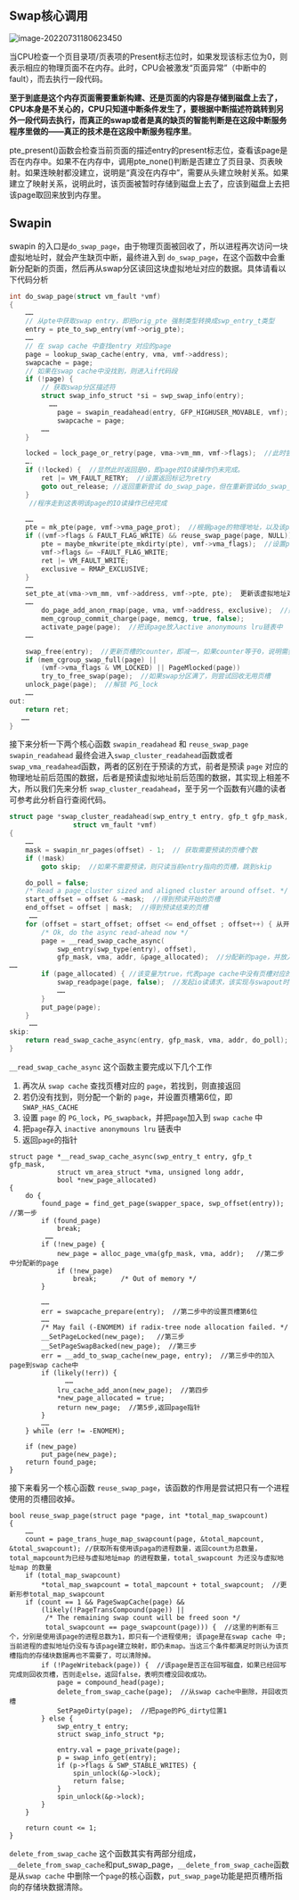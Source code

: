## Swap核心调用

![image-20220731180623450](D:\work\sphinx-master\source\linux\swap\figs\04-swap_in.assets\image-20220731180623450.png)

当CPU检查一个页目录项/页表项的Present标志位时，如果发现该标志位为0，则表示相应的物理页面不在内存。此时，CPU会被激发“页面异常”（中断中的fault），而去执行一段代码。

**至于到底是这个内存页面需要重新构建、还是页面的内容是存储到磁盘上去了，CPU本身是不关心的，CPU只知道中断条件发生了，要根据中断描述符跳转到另外一段代码去执行，而真正的swap或者是真的缺页的智能判断是在这段中断服务程序里做的——真正的技术是在这段中断服务程序里**。

pte_present()函数会检查当前页面的描述entry的present标志位，查看该page是否在内存中。如果不在内存中，调用pte_none()判断是否建立了页目录、页表映射。如果连映射都没建立，说明是“真没在内存中”，需要从头建立映射关系。如果建立了映射关系，说明此时，该页面被暂时存储到磁盘上去了，应该到磁盘上去把该page取回来放到内存里。

## Swapin

swapin 的入口是`do_swap_page`，由于物理页面被回收了，所以进程再次访问一块虚拟地址时，就会产生缺页中断，最终进入到 `do_swap_page`，在这个函数中会重新分配新的页面，然后再从swap分区读回这块虚拟地址对应的数据。具体请看以下代码分析

```c
int do_swap_page(struct vm_fault *vmf)
{
	……
    // 从pte中获取swap entry，即把orig_pte 强制类型转换成swp_entry_t类型
	entry = pte_to_swp_entry(vmf->orig_pte);  
    ……
    // 在 swap cache 中查找entry 对应的page
	page = lookup_swap_cache(entry, vma, vmf->address);  
	swapcache = page;
    // 如果在swap cache中没找到，则进入if代码段
	if (!page) {  
        // 获取swap分区描述符
		struct swap_info_struct *si = swp_swap_info(entry);  
          ……
			page = swapin_readahead(entry, GFP_HIGHUSER_MOVABLE, vmf);  //分配一个page，并从swap分区中读出数据填充到page中，再把page放入swap cache中缓存，此时page的PG_lock被置位了，需要等待IO读操作完成才清零，即page被lock住，如果别人想lock该page，则需要等待该page被unlock
			swapcache = page;
		……
	}

	locked = lock_page_or_retry(page, vma->vm_mm, vmf->flags);  //此时尝试去lock该page，成功则返回1，失败则返回0
    ….
	if (!locked) {  //显然此时返回是0，即page的IO读操作仍末完成。
		ret |= VM_FAULT_RETRY;  //设置返回标记为retry
		goto out_release; //返回重新尝试 do_swap_page，但在重新尝试do_swap_page时则可以从page cache 中直接获取到该page，不需要再从swap分区中读数据了
	}
     //程序走到这表明该page的IO读操作已经完成

	……
	pte = mk_pte(page, vmf->vma_page_prot);  //根据page的物理地址，以及该page的保护位生成pte
	if ((vmf->flags & FAULT_FLAG_WRITE) && reuse_swap_page(page, NULL)) {  //如果该缺页中断为写访问异常时，并且page只有一个进程使用，则把该page从swap cache 中删除，并清除对应在swap分区中的数据，下面会分析reuse_swap_page函数
		pte = maybe_mkwrite(pte_mkdirty(pte), vmf->vma_flags);  //设置pte中的可写保护位和PTE_DIRTY位
		vmf->flags &= ~FAULT_FLAG_WRITE;
		ret |= VM_FAULT_WRITE;
		exclusive = RMAP_EXCLUSIVE;
	}
	……
	set_pte_at(vma->vm_mm, vmf->address, vmf->pte, pte);  更新该虚拟地址对应的pte
	……
		do_page_add_anon_rmap(page, vma, vmf->address, exclusive);  //建立新的匿名映射
		mem_cgroup_commit_charge(page, memcg, true, false);
		activate_page(page);  //把该page放入active anonymouns lru链表中
	……

	swap_free(entry);  //更新页槽的counter，即减一，如果counter等于0，说明需要该存储块数据的人已经全部读回到内存，并且该page也不在swap cache 中，那么直接清除存储块数据，即回收页槽，释放更多的swap空间
	if (mem_cgroup_swap_full(page) ||
	    (vmf->vma_flags & VM_LOCKED) || PageMlocked(page))
		try_to_free_swap(page);  //如果swap分区满了，则尝试回收无用页槽
	unlock_page(page);  //解锁 PG_lock
	……
out:
	return ret;
   ……
}
```

接下来分析一下两个核心函数 `swapin_readahead` 和 `reuse_swap_page`
`swapin_readahead` 最终会进入`swap_cluster_readahead`函数或者`swap_vma_readahead`函数，两者的区别在于预读的方式，前者是预读 `page` 对应的物理地址前后范围的数据，后者是预读虚拟地址前后范围的数据，其实现上相差不大，所以我们先来分析 `swap_cluster_readahead`，至于另一个函数有兴趣的读者可参考此分析自行查阅代码。

```c
struct page *swap_cluster_readahead(swp_entry_t entry, gfp_t gfp_mask,
				struct vm_fault *vmf)
{
	……
	mask = swapin_nr_pages(offset) - 1;  // 获取需要预读的页槽个数
	if (!mask) 
		goto skip;  //如果不需要预读，则只读当前entry指向的页槽，跳到skip

	do_poll = false;
	/* Read a page_cluster sized and aligned cluster around offset. */
	start_offset = offset & ~mask;  //得到预读开始的页槽
	end_offset = offset | mask;  //得到预读结束的页槽
     ……
	for (offset = start_offset; offset <= end_offset ; offset++) { 从开始的页槽一个个地预读
		/* Ok, do the async read-ahead now */
		page = __read_swap_cache_async(
			swp_entry(swp_type(entry), offset),
			gfp_mask, vma, addr, &page_allocated);  //分配新的page，并放入swap cache，设置PG_swapcache，把entry 保存到page->private变量中，跟随page传递，置位页槽的第6位，即SWAP_HAS_CACHE
……
		if (page_allocated) { //该变量为true，代表page cache中没有页槽对应的page，是重新分配的page，则需要把页槽所指向的swap分区中的数据读出来放到page中。
			swap_readpage(page, false);  //发起io读请求，该实现与swapout时调用的swap_writepage类似，这里不再分析，这里再提醒一下，等待io读操作完成后该page的PG_lock才会被清零，具体的清零操作是在bio的回调函数end_swap_bio_read中完成。读者可回忆一下io写操作完成后清零page的PG_writeback位。
			……
		}
		put_page(page);
	}
     ……
skip:
	return read_swap_cache_async(entry, gfp_mask, vma, addr, do_poll);  //这里只读一个页槽的数据，其实现与上面预读多个页槽的逻辑基本一样，这里不再分析
}
```

`__read_swap_cache_async` 这个函数主要完成以下几个工作

1. 再次从 `swap cache` 查找页槽对应的 `page`，若找到，则直接返回
2. 若仍没有找到，则分配一个新的 `page`，并设置页槽第6位，即 `SWAP_HAS_CACHE`
3. 设置 `page` 的 `PG_lock`，`PG_swapback`，并把`page`加入到 `swap cache` 中
4. 把`page`存入 `inactive anonymouns lru` 链表中
5. 返回`page`的指针

```
struct page *__read_swap_cache_async(swp_entry_t entry, gfp_t gfp_mask,
			struct vm_area_struct *vma, unsigned long addr,
			bool *new_page_allocated)
{
	do {
		found_page = find_get_page(swapper_space, swp_offset(entry));  //第一步
		if (found_page)
			break;
         ……
		if (!new_page) {
			new_page = alloc_page_vma(gfp_mask, vma, addr);   //第二步中分配新的page
			if (!new_page)
				break;		/* Out of memory */
		}

		……
		err = swapcache_prepare(entry);  //第二步中的设置页槽第6位
		……
		/* May fail (-ENOMEM) if radix-tree node allocation failed. */
		__SetPageLocked(new_page);   //第三步
		__SetPageSwapBacked(new_page);  //第三步
		err = __add_to_swap_cache(new_page, entry);  //第三步中的加入page到swap cache中
		if (likely(!err)) {
              ……
			lru_cache_add_anon(new_page);  //第四步
			*new_page_allocated = true;
			return new_page;  //第5步,返回page指针
		}
		……
	} while (err != -ENOMEM);

	if (new_page)
		put_page(new_page);
	return found_page;
}
```

接下来看另一个核心函数 `reuse_swap_page`，该函数的作用是尝试把只有一个进程使用的页槽回收掉。

```
bool reuse_swap_page(struct page *page, int *total_map_swapcount)
{
	……
	count = page_trans_huge_map_swapcount(page, &total_mapcount, &total_swapcount); //获取所有使用该paga的进程数量，返回count为总数量，total_mapcount为已经与虚拟地址map 的进程数量，total_swapcount 为还没与虚拟地址map 的数量
	if (total_map_swapcount)
		*total_map_swapcount = total_mapcount + total_swapcount;  //更新形参total_map_swapcount
	if (count == 1 && PageSwapCache(page) &&
	    (likely(!PageTransCompound(page)) ||
	     /* The remaining swap count will be freed soon */
	     total_swapcount == page_swapcount(page))) {  //这里的判断有三个，分别是使用该page的进程总数为1，即只有一个进程使用; 该page是在swap cache 中; 当前进程的虚拟地址仍没有与该page建立映射，即仍未map。当这三个条件都满足时则认为该页槽指向的存储块数据再也不需要了，可以清除掉。
		if (!PageWriteback(page)) {  //该page是否正在回写磁盘，如果已经回写完成则回收页槽，否则走else，返回false，表明页槽没回收成功。
			page = compound_head(page); 
			delete_from_swap_cache(page);  //从swap cache中删除，并回收页槽
			SetPageDirty(page);  //把page的PG_dirty位置1
		} else {
			swp_entry_t entry;
			struct swap_info_struct *p;

			entry.val = page_private(page);
			p = swap_info_get(entry);
			if (p->flags & SWP_STABLE_WRITES) {
				spin_unlock(&p->lock);
				return false;
			}
			spin_unlock(&p->lock);
		}
	}

	return count <= 1;
}
```

`delete_from_swap_cache` 这个函数其实有两部分组成，`__delete_from_swap_cache`和put_swap_page，`__delete_from_swap_cache`函数是从`swap cache` 中删除一个`page`的核心函数，`put_swap_page`功能是把页槽所指向的存储块数据清除。